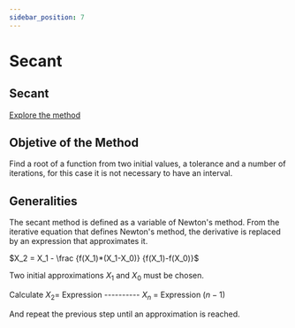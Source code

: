 ```yaml
---
sidebar_position: 7
---
```


# Secant

## Secant 

[Explore the method](../../methods/secante)

## Objetive of the Method 

Find a root of a function from two initial values, a tolerance and a number of iterations, for this case it is not necessary to have an interval.

## Generalities

The secant method is defined as a variable of Newton's method. From the iterative equation that defines Newton's method, the derivative is replaced by an expression that approximates it.

$X_2 = X_1 - \frac {f(X_1)*(X_1-X_0)} {f(X_1)-f(X_0)}$


Two initial approximations $X_1$ and $X_0$ must be chosen.

Calculate $X_2$= Expression ---------- $X_n$ = Expression $(n-1)$

And repeat the previous step until an approximation is reached.
